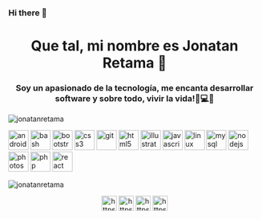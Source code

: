 ### Hi there 👋

<h1 align="center">Que tal, mi nombre es Jonatan Retama 🙋</h1>
<h3 align="center">Soy un apasionado de la tecnología, me encanta desarrollar software y sobre todo, vivir la vida!📱💻🔥</h3>

<p align="left"> <img src="https://komarev.com/ghpvc/?username=jonatanretama" alt="jonatanretama" /> </p>

<p align="left"><img src="https://devicons.github.io/devicon/devicon.git/icons/android/android-original-wordmark.svg" alt="android" width="40" height="40"/> <img src="https://www.vectorlogo.zone/logos/gnu_bash/gnu_bash-icon.svg" alt="bash" width="40" height="40"/> <img src="https://devicons.github.io/devicon/devicon.git/icons/bootstrap/bootstrap-plain.svg" alt="bootstrap" width="40" height="40"/> <img src="https://devicons.github.io/devicon/devicon.git/icons/css3/css3-original-wordmark.svg" alt="css3" width="40" height="40"/> <img src="https://www.vectorlogo.zone/logos/git-scm/git-scm-icon.svg" alt="git" width="40" height="40"/> <img src="https://devicons.github.io/devicon/devicon.git/icons/html5/html5-original-wordmark.svg" alt="html5" width="40" height="40"/> <img src="https://www.vectorlogo.zone/logos/adobe_illustrator/adobe_illustrator-icon.svg" alt="illustrator" width="40" height="40"/> <img src="https://devicons.github.io/devicon/devicon.git/icons/javascript/javascript-original.svg" alt="javascript" width="40" height="40"/> <img src="https://devicons.github.io/devicon/devicon.git/icons/linux/linux-original.svg" alt="linux" width="40" height="40"/> <img src="https://devicons.github.io/devicon/devicon.git/icons/mysql/mysql-original-wordmark.svg" alt="mysql" width="40" height="40"/> <img src="https://devicons.github.io/devicon/devicon.git/icons/nodejs/nodejs-original-wordmark.svg" alt="nodejs" width="40" height="40"/> <img src="https://devicons.github.io/devicon/devicon.git/icons/photoshop/photoshop-plain.svg" alt="photoshop" width="40" height="40"/> <img src="https://devicons.github.io/devicon/devicon.git/icons/php/php-original.svg" alt="php" width="40" height="40"/> <img src="https://devicons.github.io/devicon/devicon.git/icons/react/react-original-wordmark.svg" alt="react" width="40" height="40"/></p><p><img align="center" src="https://github-readme-stats.vercel.app/api/top-langs/?username=jonatanretama&layout=compact&hide=html" alt="jonatanretama" /></p>

<p align="center">
<a href="https://twitter.com/https://twitter.com/jonatanretama" target="blank"><img align="center" src="https://cdn.jsdelivr.net/npm/simple-icons@3.0.1/icons/twitter.svg" alt="https://twitter.com/jonatanretama" height="30" width="30" /></a>
<a href="https://linkedin.com/in/https://www.linkedin.com/in/jonatan-joel-luna-retama-213571187" target="blank"><img align="center" src="https://cdn.jsdelivr.net/npm/simple-icons@3.0.1/icons/linkedin.svg" alt="https://www.linkedin.com/in/jonatan-joel-luna-retama-213571187" height="30" width="30" /></a>
<a href="https://fb.com/https://www.facebook.com/jonatanretama/" target="blank"><img align="center" src="https://cdn.jsdelivr.net/npm/simple-icons@3.0.1/icons/facebook.svg" alt="https://www.facebook.com/jonatanretama/" height="30" width="30" /></a>
<a href="https://instagram.com/https://www.instagram.com/jonatanretama/" target="blank"><img align="center" src="https://cdn.jsdelivr.net/npm/simple-icons@3.0.1/icons/instagram.svg" alt="https://www.instagram.com/jonatanretama/" height="30" width="30" /></a>
</p>

<!--
**jonatanretama/jonatanretama** is a ✨ _special_ ✨ repository because its `README.md` (this file) appears on your GitHub profile.

Here are some ideas to get you started:

- 🔭 I’m currently working on ...
- 🌱 I’m currently learning ...
- 👯 I’m looking to collaborate on ...
- 🤔 I’m looking for help with ...
- 💬 Ask me about ...
- 📫 How to reach me: ...
- 😄 Pronouns: ...
- ⚡ Fun fact: ...
-->
